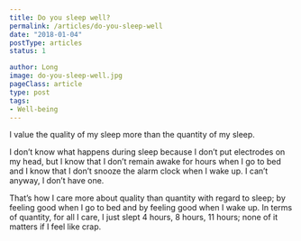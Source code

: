 ```yaml
---
title: Do you sleep well?
permalink: /articles/do-you-sleep-well
date: "2018-01-04"
postType: articles
status: 1

author: Long
image: do-you-sleep-well.jpg
pageClass: article
type: post
tags:
- Well-being
---
```


I value the quality of my sleep more than the quantity of my sleep.

I don’t know what happens during sleep because I don’t put electrodes on my head, but I know that I don’t remain awake for hours when I go to bed and I know that I don’t snooze the alarm clock when I wake up. I can’t anyway, I don’t have one.

That’s how I care more about quality than quantity with regard to sleep; by feeling good when I go to bed and by feeling good when I wake up. In terms of quantity, for all I care, I just slept 4 hours, 8 hours, 11 hours; none of it matters if I feel like crap.
